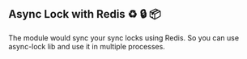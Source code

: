 ## Async Lock with Redis :recycle: :lock: :package:

The module would sync your sync locks using Redis. So you can use async-lock lib and use it in multiple processes.

